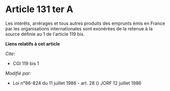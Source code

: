 # Article 131 ter A

Les intérêts, arrérages et tous autres produits des emprunts émis en France par les organisations internationales sont
exonérées de la retenue à la source définie au 1 de l'article 119 bis.

**Liens relatifs à cet article**

_Cite_:

  - CGI 119 bis 1

_Modifié par_:

  - Loi n°86-824 du 11 juillet 1986 - art. 28 () JORF 12 juillet 1986
